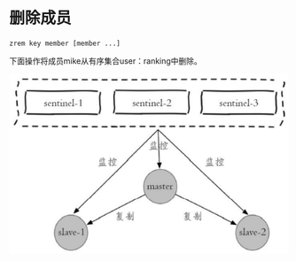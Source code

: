 # 删除成员

```text
zrem key member [member ...]
```

下面操作将成员mike从有序集合user：ranking中删除。

![](../../.gitbook/assets/image%20%28107%29.png)

